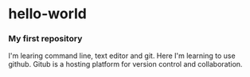 # hello-world

### My first repository

I'm learing command line, text editor and git. Here I'm learning to use github.
Gitub is a hosting platform for version control and collaboration.

